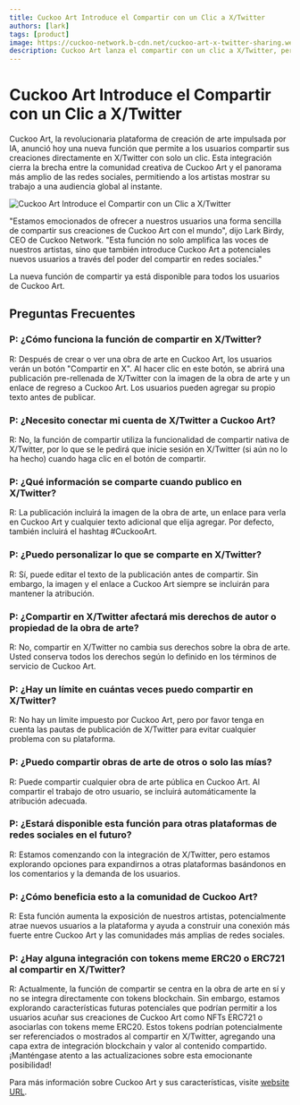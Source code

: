 ```yaml
---
title: Cuckoo Art Introduce el Compartir con un Clic a X/Twitter
authors: [lark]
tags: [product]
image: https://cuckoo-network.b-cdn.net/cuckoo-art-x-twitter-sharing.webp
description: Cuckoo Art lanza el compartir con un clic a X/Twitter, permitiendo a los artistas mostrar obras de arte generadas por IA a nivel mundial. Esta función conecta la creatividad y las redes sociales, ampliando el alcance y la participación de la comunidad.
---
```


# Cuckoo Art Introduce el Compartir con un Clic a X/Twitter

Cuckoo Art, la revolucionaria plataforma de creación de arte impulsada por IA, anunció hoy una nueva función que permite a los usuarios compartir sus creaciones directamente en X/Twitter con solo un clic. Esta integración cierra la brecha entre la comunidad creativa de Cuckoo Art y el panorama más amplio de las redes sociales, permitiendo a los artistas mostrar su trabajo a una audiencia global al instante.

![Cuckoo Art Introduce el Compartir con un Clic a X/Twitter](https://cuckoo-network.b-cdn.net/cuckoo-art-x-twitter-sharing.webp "Cuckoo Art Introduce el Compartir con un Clic a X/Twitter")

"Estamos emocionados de ofrecer a nuestros usuarios una forma sencilla de compartir sus creaciones de Cuckoo Art con el mundo", dijo Lark Birdy, CEO de Cuckoo Network. "Esta función no solo amplifica las voces de nuestros artistas, sino que también introduce Cuckoo Art a potenciales nuevos usuarios a través del poder del compartir en redes sociales."

La nueva función de compartir ya está disponible para todos los usuarios de Cuckoo Art.

## Preguntas Frecuentes

### P: ¿Cómo funciona la función de compartir en X/Twitter?

R: Después de crear o ver una obra de arte en Cuckoo Art, los usuarios verán un botón "Compartir en X". Al hacer clic en este botón, se abrirá una publicación pre-rellenada de X/Twitter con la imagen de la obra de arte y un enlace de regreso a Cuckoo Art. Los usuarios pueden agregar su propio texto antes de publicar.

### P: ¿Necesito conectar mi cuenta de X/Twitter a Cuckoo Art?

R: No, la función de compartir utiliza la funcionalidad de compartir nativa de X/Twitter, por lo que se le pedirá que inicie sesión en X/Twitter (si aún no lo ha hecho) cuando haga clic en el botón de compartir.

### P: ¿Qué información se comparte cuando publico en X/Twitter?

R: La publicación incluirá la imagen de la obra de arte, un enlace para verla en Cuckoo Art y cualquier texto adicional que elija agregar. Por defecto, también incluirá el hashtag #CuckooArt.

### P: ¿Puedo personalizar lo que se comparte en X/Twitter?

R: Sí, puede editar el texto de la publicación antes de compartir. Sin embargo, la imagen y el enlace a Cuckoo Art siempre se incluirán para mantener la atribución.

### P: ¿Compartir en X/Twitter afectará mis derechos de autor o propiedad de la obra de arte?

R: No, compartir en X/Twitter no cambia sus derechos sobre la obra de arte. Usted conserva todos los derechos según lo definido en los términos de servicio de Cuckoo Art.

### P: ¿Hay un límite en cuántas veces puedo compartir en X/Twitter?

R: No hay un límite impuesto por Cuckoo Art, pero por favor tenga en cuenta las pautas de publicación de X/Twitter para evitar cualquier problema con su plataforma.

### P: ¿Puedo compartir obras de arte de otros o solo las mías?

R: Puede compartir cualquier obra de arte pública en Cuckoo Art. Al compartir el trabajo de otro usuario, se incluirá automáticamente la atribución adecuada.

### P: ¿Estará disponible esta función para otras plataformas de redes sociales en el futuro?

R: Estamos comenzando con la integración de X/Twitter, pero estamos explorando opciones para expandirnos a otras plataformas basándonos en los comentarios y la demanda de los usuarios.

### P: ¿Cómo beneficia esto a la comunidad de Cuckoo Art?

R: Esta función aumenta la exposición de nuestros artistas, potencialmente atrae nuevos usuarios a la plataforma y ayuda a construir una conexión más fuerte entre Cuckoo Art y las comunidades más amplias de redes sociales.

### P: ¿Hay alguna integración con tokens meme ERC20 o ERC721 al compartir en X/Twitter?

R: Actualmente, la función de compartir se centra en la obra de arte en sí y no se integra directamente con tokens blockchain. Sin embargo, estamos explorando características futuras potenciales que podrían permitir a los usuarios acuñar sus creaciones de Cuckoo Art como NFTs ERC721 o asociarlas con tokens meme ERC20. Estos tokens podrían potencialmente ser referenciados o mostrados al compartir en X/Twitter, agregando una capa extra de integración blockchain y valor al contenido compartido. ¡Manténgase atento a las actualizaciones sobre esta emocionante posibilidad!

Para más información sobre Cuckoo Art y sus características, visite [website URL](https://cuckoo.network/portal/art).